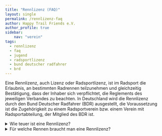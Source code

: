 ```yaml
---
title: "Rennlizenz (FAQ)"
layout: single
permalink: /rennlizenz-faq
author: Happy Trail Friends e.V.
author_profile: true
sidebar:
    nav: "verein"
tags:
  - rennlizenz
  - faq
  - jugend
  - radsportlizenz
  - bund deutscher radfahrer
  - brd
---
```


Eine Rennlizenz, auch Lizenz oder Radsportlizenz, ist im Radsport die Erlaubnis, an bestimmten Radrennen teilzunehmen und gleichzeitig Bestätigung, dass der Inhaber sich verpflichtet, die Reglements des jeweiligen Verbandes zu beachten. In Deutschland wird die Rennlizenz durch den Bund Deutscher Radfahrer (BDR) ausgestellt, die Voraussetzung ist die Zugehörigkeit zu einem Radsportverein bzw. einem Verein mit Radsportabteilung, der Mitglied des BDR ist.

<details><summary>Wie teuer ist eine Rennlizenz?</summary>
<p>
Die Gebühr für eine Lizenz ist vom Landesverband abhängig.
<a href="https://lizenzen.rad-net.de/bdr/ajax.aspx/text1/D/FAQ-korrekteBeantragungeinerBDR-Lizenz.html">https://lizenzen.rad-net.de/bdr/ajax.aspx/text1/D/FAQ-korrekteBeantragungeinerBDR-Lizenz.html</a>
</p>
</details>

<details><summary>Für welche Rennen braucht man eine Rennlizenz?</summary>
<p>
Mit der Rennlizenz kann man in Deutschland an allen von BDR-Vereinen angebotenen Radsportveranstaltungen teilnehmen, die eine Lizenz voraussetzen, international sind es UCI-Veranstaltungen. Ob eine Lizenz nötig ist, wird in der Ausschreibung des jeweiligen Rennens beschrieben. Für Breitensportveranstaltungen wie RTFs, CTFs oder Permanente ist keine Lizenz nötig.

**Wichtig für Lizenzfahrer:** Bei einigen Rennen dürfen Lizenzfahrer nicht teilnehmen. Dazu gehören Hobbyrennen sowie teilweise auch Jedermannrennen, je nach Ausschreibung.
</p>
</details>